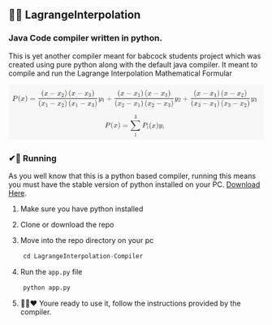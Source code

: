 ## 🎉🎉 LagrangeInterpolation 
### Java Code compiler written in python.

This is yet another compiler meant for babcock students project which was created using pure python along with the default java compiler. It meant to compile and run the Lagrange Interpolation Mathematical Formular

<img src="https://raw.githubusercontent.com/Benrobo/LagrangeInterpolation-Compiler/main/langrange.PNG">

### ✔🌹 Running
As you well know that this is a python based compiler, running this means you must have the stable version of python installed on your PC. [Download Here](https://www.python.org).

1. Make sure you have python installed

2. Clone or download the repo

3. Move into the repo directory on your pc
```python
    cd LagrangeInterpolation-Compiler
```

4. Run the <code>app.py</code> file
 
```python
    python app.py
```

5. 🎉🎉❤ Youre ready to use it, follow the instructions provided by the compiler.